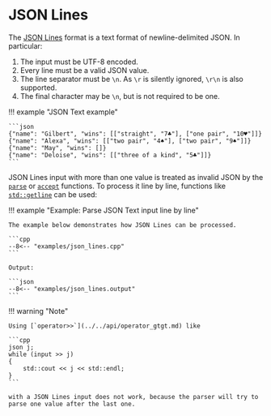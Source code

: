 # JSON Lines

The [JSON Lines](https://jsonlines.org) format is a text format of newline-delimited JSON. In particular:

1. The input must be UTF-8 encoded.
2. Every line must be a valid JSON value.
3. The line separator must be `\n`. As `\r` is silently ignored, `\r\n` is also supported.
4. The final character may be `\n`, but is not required to be one.

!!! example "JSON Text example"

    ```json
    {"name": "Gilbert", "wins": [["straight", "7♣"], ["one pair", "10♥"]]}
    {"name": "Alexa", "wins": [["two pair", "4♠"], ["two pair", "9♠"]]}
    {"name": "May", "wins": []}
    {"name": "Deloise", "wins": [["three of a kind", "5♣"]]}
    ```

JSON Lines input with more than one value is treated as invalid JSON by the [`parse`](../../api/basic_json/parse.md) or
[`accept`](../../api/basic_json/accept.md) functions. To process it line by line, functions like
[`std::getline`](https://en.cppreference.com/w/cpp/string/basic_string/getline) can be used:

!!! example "Example: Parse JSON Text input line by line"

    The example below demonstrates how JSON Lines can be processed.

    ```cpp
    --8<-- "examples/json_lines.cpp"
    ```

    Output:

    ```json
    --8<-- "examples/json_lines.output"
    ```

!!! warning "Note"

    Using [`operator>>`](../../api/operator_gtgt.md) like

    ```cpp
    json j;
    while (input >> j)
    {
        std::cout << j << std::endl;
    }
    ```

    with a JSON Lines input does not work, because the parser will try to parse one value after the last one.
